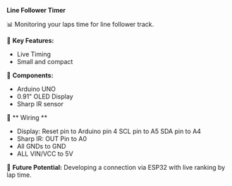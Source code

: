 **Line Follower Timer**

📊 Monitoring your laps time for line follower track.

🔬 **Key Features:**
- Live Timing
- Small and compact 

🚀 **Components:**
- Arduino UNO
- 0.91" OLED Display
- Sharp IR sensor

🔌 ** Wiring **
  - Display: Reset pin to Arduino pin 4
             SCL pin to A5
             SDA pin to A4
  - Sharp IR: OUT Pin to A0
  - All GNDs to GND
  - ALL VIN/VCC to 5V

🌟 **Future Potential:**
Developing a connection via ESP32 with live ranking by lap time.

